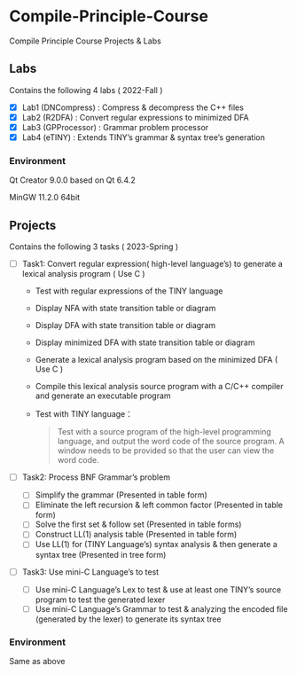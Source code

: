 # Compile-Principle-Course

Compile Principle Course Projects &amp; Labs

## Labs

Contains the following 4 labs ( 2022-Fall )

- [x] Lab1 (DNCompress) : Compress & decompress the C++ files 
- [x] Lab2 (R2DFA) : Convert regular expressions to minimized DFA
- [x] Lab3 (GPProcessor) : Grammar problem processor
- [x] Lab4 (eTINY) : Extends TINY’s grammar & syntax tree’s generation

### Environment

Qt Creator 9.0.0 based on Qt 6.4.2

MinGW 11.2.0 64bit



## Projects

Contains the following 3 tasks ( 2023-Spring )

- [ ] Task1: Convert regular expression( high-level language’s) to  generate a lexical analysis program ( Use C )

  - Test with regular expressions of the TINY language

  - Display NFA with state transition table or diagram

  - Display DFA with state transition table or diagram

  - Display minimized DFA with state transition table or diagram

  - Generate a lexical analysis program based on the minimized DFA ( Use C )

  - Compile this lexical analysis source program with a C/C++ compiler and generate an executable program

  - Test with TINY language：

    > Test with a source program of the high-level programming language, and output the word code of the source program. A window needs to be provided so that the user can view the word code.

- [ ] Task2: Process BNF Grammar’s problem
  - [ ] Simplify the grammar (Presented in table form)
  - [ ] Eliminate the left recursion & left common factor (Presented in table form)
  - [ ] Solve the first set & follow set (Presented in table forms)
  - [ ] Construct LL(1) analysis table (Presented in table form)
  - [ ] Use LL(1) for (TINY Language’s) syntax analysis & then generate a syntax tree (Presented in tree form)
  
- [ ] Task3: Use mini-C Language’s  to test
  - [ ] Use mini-C Language’s Lex to test & use at least one TINY’s source program to test the generated lexer
  - [ ] Use mini-C Language’s Grammar to test & analyzing the encoded file (generated by the lexer) to generate its syntax tree

### Environment

Same as above

